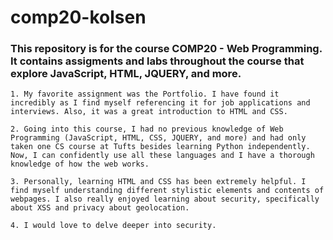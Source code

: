 # comp20-kolsen

### This repository is for the course COMP20 - Web Programming. It contains assigments and labs throughout the course that explore JavaScript, HTML, JQUERY, and more.

	1. My favorite assignment was the Portfolio. I have found it incredibly as I find myself referencing it for job applications and interviews. Also, it was a great introduction to HTML and CSS.

	2. Going into this course, I had no previous knowledge of Web Programming (JavaScript, HTML, CSS, JQUERY, and more) and had only taken one CS course at Tufts besides learning Python independently. Now, I can confidently use all these languages and I have a thorough knowledge of how the web works. 

	3. Personally, learning HTML and CSS has been extremely helpful. I find myself understanding different stylistic elements and contents of webpages. I also really enjoyed learning about security, specifically about XSS and privacy about geolocation. 

	4. I would love to delve deeper into security.
